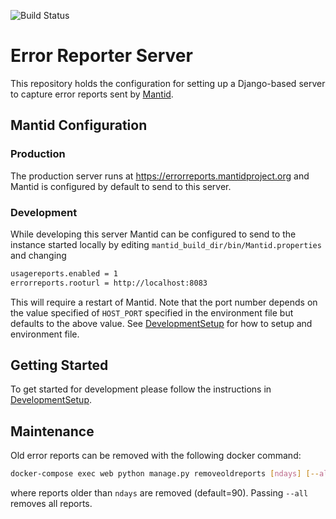 ![Build Status](https://github.com/mantidproject/errorreports/actions/workflows/ci.yml/badge.svg)

# Error Reporter Server

This repository holds the configuration for setting up a Django-based server to
capture error reports sent by [Mantid](https://github.com/mantidproject/mantid).

## Mantid Configuration

### Production

The production server runs at <https://errorreports.mantidproject.org> and
Mantid is configured by default to send to this server.

### Development

While developing this server Mantid can be configured to send to the instance
started locally by editing `mantid_build_dir/bin/Mantid.properties` and changing

```sh
usagereports.enabled = 1
errorreports.rooturl = http://localhost:8083
```

This will require a restart of Mantid.
Note that the port number depends on the value specified of `HOST_PORT`
specified in the environment file but defaults to the above value.
See [DevelopmentSetup](DevelopmentSetup.md) for how to setup and environment file.

## Getting Started

To get started for development please follow the instructions in [DevelopmentSetup](DevelopmentSetup.md).

## Maintenance

Old error reports can be removed with the following docker command:

```sh
docker-compose exec web python manage.py removeoldreports [ndays] [--all]
```

where reports older than `ndays` are removed (default=90).
Passing `--all` removes all reports.
